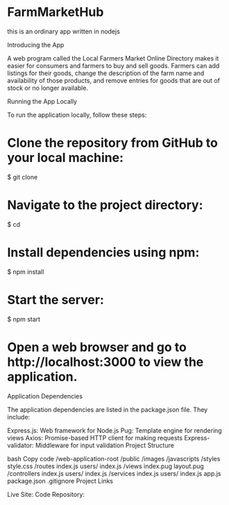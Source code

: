 # FarmMarketHub
this is an ordinary app written in nodejs


Introducing the App

A web program called the Local Farmers Market Online Directory makes it easier for consumers and farmers to buy and sell goods. Farmers can add listings for their goods, change the description of the farm name and availability of those products, and remove entries for goods that are out of stock or no longer available. 

Running the App Locally

To run the application locally, follow these steps:

# Clone the repository from GitHub to your local machine:
$ git clone <repository-url>

# Navigate to the project directory:
$ cd <project-directory>

# Install dependencies using npm:
$ npm install

# Start the server:
$ npm start

# Open a web browser and go to http://localhost:3000 to view the application.
Application Dependencies


The application dependencies are listed in the package.json file. They include:

Express.js: Web framework for Node.js
Pug: Template engine for rendering views
Axios: Promise-based HTTP client for making requests
Express-validator: Middleware for input validation
Project Structure

bash
Copy code
/web-application-root
    /public
        /images
        /javascripts
        /styles
            style.css
    /routes
        index.js
        users/
            index.js
    /views
        index.pug
        layout.pug
    /controllers
        index.js
        users/
            index.js
    /services
        index.js
        users/
            index.js
    app.js
    package.json
    .gitignore
Project Links

Live Site: 
Code Repository: 
